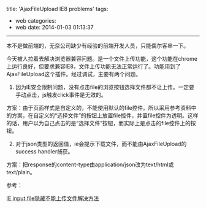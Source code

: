 title: 'AjaxFileUpload IE8 problems'
tags:
  - web
categories:
  - web
date: 2014-01-03 01:13:37
---

本不是做前端的，无奈公司缺少有经验的前端开发人员，只能偶尔客串一下。

今天被人拉着去解决浏览器兼容问题。是一个文件上传功能，这个功能在chrome上运行良好，但要求兼容IE8，文件上传功能无法正常运行了。功能用到了AjaxFileUpload这个插件。经过调试，主要有两个问题。

1. 因为IE安全限制问题，没有点击file的浏览按钮选择文件都不让上传。一定要手动点击，js触发click事件是无效的。

方案：由于页面样式是自定义的，不能使用默认的file控件。所以采用参考资料中的方案，在自定义的“选择文件”的按钮上放置file控件，并置file控件为透明。这样的话，用户以为自己点击的是“选择文件”按钮，而实际上是点击的file控件上的按钮。

2. 对于json类型的返回值，ie会提示下载文件，而不能由AjaxFileUpload的success handler捕获。

方案：把response的content-type由application/json改为text/html或text/plain。

参考：

[IE input file隐藏不能上传文件解决方法](http://www.qttc.net/201305334.html)
